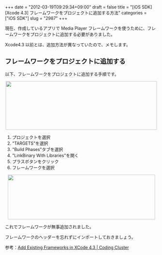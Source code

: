 +++
date = "2012-03-19T09:29:34+09:00"
draft = false
title = "[iOS SDK][Xcode 4.3] フレームワークをプロジェクトに追加する方法"
categories = ["iOS SDK"]
slug = "2987"
+++

現在、作成しているアプリで Media Player フレームワークを使うために、フレームワークをプロジェクトに追加する必要がありました。

Xcode4.3 以前とは、追加方法が異なっていたので、メモします。

<h2>フレームワークをプロジェクトに追加する</h2>

以下、フレームワークをプロジェクトに追加する手順です。

<img style="display:block; margin-left:auto; margin-right:auto;" src="/images/2012/03/2987_1.png" border="0" width="500" height="160" />

<ol><li>プロジェクトを選択</li>
<li>"TARGETS"を選択</li>
<li>"Build Phases"タブを選択</li>
<li>"LinkBinary With Libraries"を開く</li>
<li>プラスボタンをクリック</li>
<li>フレームワークを選択</li></ol>

<img style="display:block; margin-left:auto; margin-right:auto;" src="/images/2012/03/2987_2.png" border="0" width="487" height="147" />

これでフレームワークが無事追加されました。

フレームワークのヘッダーを忘れずにインポートしておきましょう。

参考：<a href="http://codingcluster.blogspot.jp/2011/10/add-existing-frameworks-in-xcode-43.html" target="_blank">Add Existing Frameworks in XCode 4.3 | Coding Cluster</a>
